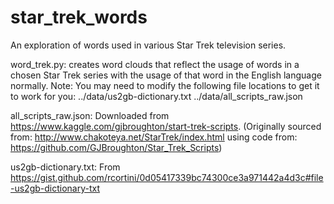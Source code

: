 # star_trek_words
An exploration of words used in various Star Trek television series.

word_trek.py: creates word clouds that reflect the usage of words in a chosen Star Trek series with the usage of that word in the English language normally.
              Note:  You may need to modify the following file locations to get it to work for you:
                    ../data/us2gb-dictionary.txt
                    ../data/all_scripts_raw.json

all_scripts_raw.json: Downloaded from https://www.kaggle.com/gjbroughton/start-trek-scripts.
                      (Originally sourced from: http://www.chakoteya.net/StarTrek/index.html
                      using code from: https://github.com/GJBroughton/Star_Trek_Scripts)
                      
us2gb-dictionary.txt: From https://gist.github.com/rcortini/0d05417339bc74300ce3a971442a4d3c#file-us2gb-dictionary-txt              
